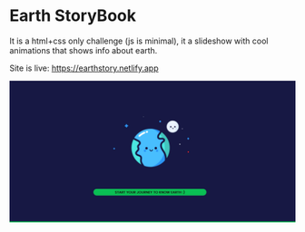 # Earth StoryBook
It is a html+css only challenge (js is minimal), it a slideshow with cool animations that shows info about earth.

Site is live:
https://earthstory.netlify.app

[![sample screenshot](thumbnail.jpg)](https://earthstory.netlify.app)
